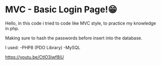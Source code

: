 # MVC - Basic Login Page!😁 

Hello, in this code i tried to code like MVC style, to practice my knowledge in php.

Making sure to hash the passwords before insert into the database.

I used:
-PHP8 (PDO Library)
-MySQL

https://youtu.be/CtlO3iwf8iU
